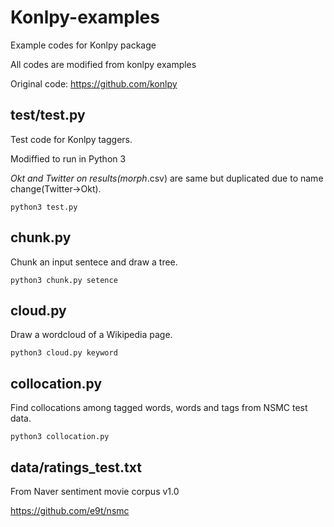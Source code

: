 Konlpy-examples
==============
Example codes for Konlpy package

All codes are modified from konlpy examples

Original code: https://github.com/konlpy

test/test.py
-------
Test code for Konlpy taggers.

Modiffied to run in Python 3


*Okt and Twitter on results(morph*.csv) are same but duplicated due to name change(Twitter->Okt).
```
python3 test.py
```

chunk.py
------
Chunk an input sentece and draw a tree.
```
python3 chunk.py setence
```

cloud.py
---
Draw a wordcloud of a Wikipedia page.
```
python3 cloud.py keyword
```

collocation.py
---
Find collocations among tagged words, words and tags from NSMC test data.
```
python3 collocation.py
```

data/ratings_test.txt
-----
From Naver sentiment movie corpus v1.0

https://github.com/e9t/nsmc
